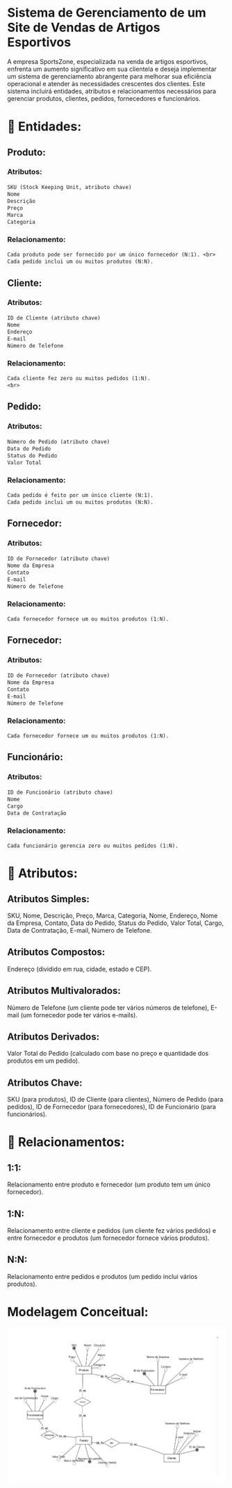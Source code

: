# Sistema de Gerenciamento de um Site de Vendas de Artigos Esportivos

A empresa SportsZone, especializada na venda de artigos esportivos, enfrenta um aumento significativo em sua clientela e deseja implementar um sistema de gerenciamento abrangente para melhorar sua eficiência operacional e atender às necessidades crescentes dos clientes. Este sistema incluirá entidades, atributos e relacionamentos necessários para gerenciar produtos, clientes, pedidos, fornecedores e funcionários.

 # 🚀 Entidades: 
## Produto:  
  ### Atributos:
	SKU (Stock Keeping Unit, atributo chave)
	Nome
	Descrição
	Preço
	Marca
	Categoria 
  ### Relacionamento:
 	Cada produto pode ser fornecido por um único fornecedor (N:1). <br>
 	Cada pedido inclui um ou muitos produtos (N:N).
## Cliente:
 ### Atributos:
	ID de Cliente (atributo chave)
	Nome
	Endereço
	E-mail
	Número de Telefone
### Relacionamento:
 	Cada cliente fez zero ou muitos pedidos (1:N).
	<br>
## Pedido:
  ### Atributos:
	Número de Pedido (atributo chave)
	Data do Pedido
	Status do Pedido
	Valor Total
 ### Relacionamento:
 	Cada pedido é feito por um único cliente (N:1).
 	Cada pedido inclui um ou muitos produtos (N:N). 
	
 ## Fornecedor:
  ### Atributos:
	ID de Fornecedor (atributo chave)
	Nome da Empresa
	Contato
	E-mail
	Número de Telefone
 ### Relacionamento:
 	Cada fornecedor fornece um ou muitos produtos (1:N).

 ## Fornecedor:
  ### Atributos:
	ID de Fornecedor (atributo chave)
	Nome da Empresa
	Contato
	E-mail
	Número de Telefone
 ### Relacionamento:
 	Cada fornecedor fornece um ou muitos produtos (1:N).
## Funcionário:
  ### Atributos:
	ID de Funcionário (atributo chave)
	Nome
	Cargo
	Data de Contratação
 ### Relacionamento:
 	Cada funcionário gerencia zero ou muitos pedidos (1:N).

# 🤖 Atributos:

## Atributos Simples: 
SKU, Nome, Descrição, Preço, Marca, Categoria, Nome, Endereço, Nome da Empresa, Contato, Data do Pedido, Status do Pedido, Valor Total, Cargo, Data de Contratação, E-mail, Número de Telefone.
## Atributos Compostos: 
Endereço (dividido em rua, cidade, estado e CEP).
## Atributos Multivalorados: 
Número de Telefone (um cliente pode ter vários números de telefone), E-mail (um fornecedor pode ter vários e-mails).
## Atributos Derivados: 
Valor Total do Pedido (calculado com base no preço e quantidade dos produtos em um pedido).
## Atributos Chave: 
SKU (para produtos), ID de Cliente (para clientes), Número de Pedido (para pedidos), ID de Fornecedor (para fornecedores), ID de Funcionário (para funcionários).

# 👾 Relacionamentos:

## 1:1: 
Relacionamento entre produto e fornecedor (um produto tem um único fornecedor).
## 1:N: 
Relacionamento entre cliente e pedidos (um cliente fez vários pedidos) e entre fornecedor e produtos (um fornecedor fornece vários produtos).
## N:N: 
Relacionamento entre pedidos e produtos (um pedido inclui vários produtos).

<h1>Modelagem Conceitual: </h1>
<img src="Der.jpg">



 

 







